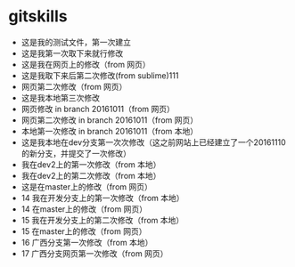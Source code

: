 # gitskills
- 这是我的测试文件，第一次建立
- 这是我第一次取下来就行修改
- 这是我在网页上的修改（from 网页）
- 这是我取下来后第二次修改(from sublime)111
- 网页第二次修改（from 网页）
- 这是我本地第三次修改
- 网页修改 in branch 20161011（from 网页）
- 网页第二次修改 in branch 20161011（from 网页）
- 本地第一次修改 in branch 20161011（from 本地）
- 这是我本地在dev分支第一次次修改（这之前网站上已经建立了一个20161110的新分支，并提交了一次修改）
- 我在dev2上的第一次修改（from 本地）
- 我在dev2上的第二次修改（from 本地）
- 这是在master上的修改（from 网页）
- 14 我在开发分支上的第一次修改（from 本地）
- 14 在master上的修改（from 网页）
- 15 我在开发分支上的第二次修改（from 本地）
- 15 在master上的修改（from 网页）
- 16 广西分支第一次修改（from 本地）
- 17 广西分支网页第一次修改（from 网页）

